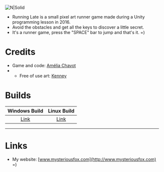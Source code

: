 ![N|Solid](http://www.mysteriousfox.com/wp-content/uploads/2017/01/splash.png)
* Running Late is a small pixel art runner game made during a Unity programming lesson in 2016.
* Avoid the obstacles and get all the keys to discover a little secret.
* It's a runner game, press the "SPACE" bar to jump and that's it. =)

# Credits
* Game and code: [Amélia Chavot](http://www.mysteriousfox.com "http://www.mysteriousfox.com") 
* * Free of use art: [Kenney](http://kenney.nl "http://kenney.nl") 

# Builds
| Windows Build  | Linux Build |
| :------------: | :---------: |
| [Link](http://www.mysteriousfox.com/wp-content/uploads/2017/01/Running-Late-v1.1-Windows.zip "Build on my website")  | [Link](http://www.mysteriousfox.com/wp-content/uploads/2017/01/Running-Late-v1.1-Linux.zip "Build on my website")  |

---
# Links
* My website: [www.mysteriousfox.com](http://www.mysteriousfox.com)  =)  


